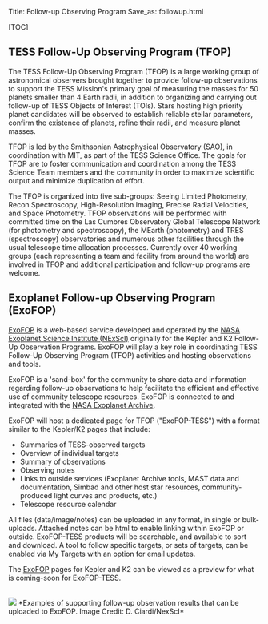 Title: Follow-up Observing Program
Save_as: followup.html

[TOC]

## TESS Follow-Up Observing Program (TFOP) 
The TESS Follow-Up Observing Program (TFOP) is a large working group of astronomical observers brought together to provide follow-up observations to support the TESS Mission's primary goal of measuring the masses for 50 planets smaller than 4 Earth radii, in addition to organizing and carrying out follow-up of TESS Objects of Interest (TOIs). Stars hosting high priority planet candidates will be observed to establish reliable stellar parameters, confirm the existence of planets, refine their radii, and measure planet masses. 

TFOP is led by the Smithsonian Astrophysical Observatory (SAO), in coordination with MIT, as part of the TESS Science Office. The goals for TFOP are to foster communication and coordination among the TESS Science Team members and the community in order to maximize scientific output and minimize duplication of effort. 


The TFOP is organized into five sub-groups: Seeing Limited Photometry, Recon Spectroscopy, High-Resolution Imaging, Precise Radial Velocities, and Space Photometry. TFOP observations will be performed with committed time on the Las Cumbres Observatory Global Telescope Network (for photometry and spectroscopy), the MEarth (photometry) and TRES (spectroscopy) observatories and numerous other facilities through the usual telescope time allocation processes. Currently over 40 working groups (each representing a team and facility from around the world) are involved in TFOP and additional participation and follow-up programs are welcome. 


## Exoplanet Follow-up Observing Program (ExoFOP)
[ExoFOP](https://exofop.ipac.caltech.edu/) is a web-based service developed and operated by the [NASA Exoplanet Science Institute (NExScI)](http://nexsci.caltech.edu) originally for the Kepler and K2 Follow-Up Observation Programs. ExoFOP will play a key role in coordinating TESS Follow-Up Observing Program (TFOP) activities and hosting observations and tools. 

ExoFOP is a 'sand-box' for the community to share data and information regarding follow-up observations to help facilitate the efficient and effective use of community telescope resources. ExoFOP is connected to and integrated with the [NASA Exoplanet Archive](https://exoplanetarchive.ipac.caltech.edu).

ExoFOP will host a dedicated page for TFOP ("ExoFOP-TESS") with a format similar to the Kepler/K2 pages that include:

* Summaries of TESS-observed targets
* Overview of individual targets
* Summary of observations
* Observing notes
* Links to outside services (Exoplanet Archive tools, MAST data and documentation, Simbad and other host star resources, community-produced light curves and products, etc.)
* Telescope resource calendar

All files (data/image/notes) can be uploaded in any format, in single or bulk-uploads. Attached notes can be html to enable linking within ExoFOP or outside. ExoFOP-TESS products will be searchable, and available to sort and download. A tool to follow specific targets, or sets of targets, can be enabled via My Targets with an option for email updates.

The [ExoFOP](https://exofop.ipac.caltech.edu/) pages for Kepler and K2 can be viewed as a preview for what is coming-soon for ExoFOP-TESS.

<br/>
<img class="img-responsive" style="max-width:67%;" src="images/data/exoFOP_figures.png">
*Examples of supporting follow-up observation results that can be uploaded to ExoFOP. Image Credit: D. Ciardi/NexScI*
<br/>



## 

